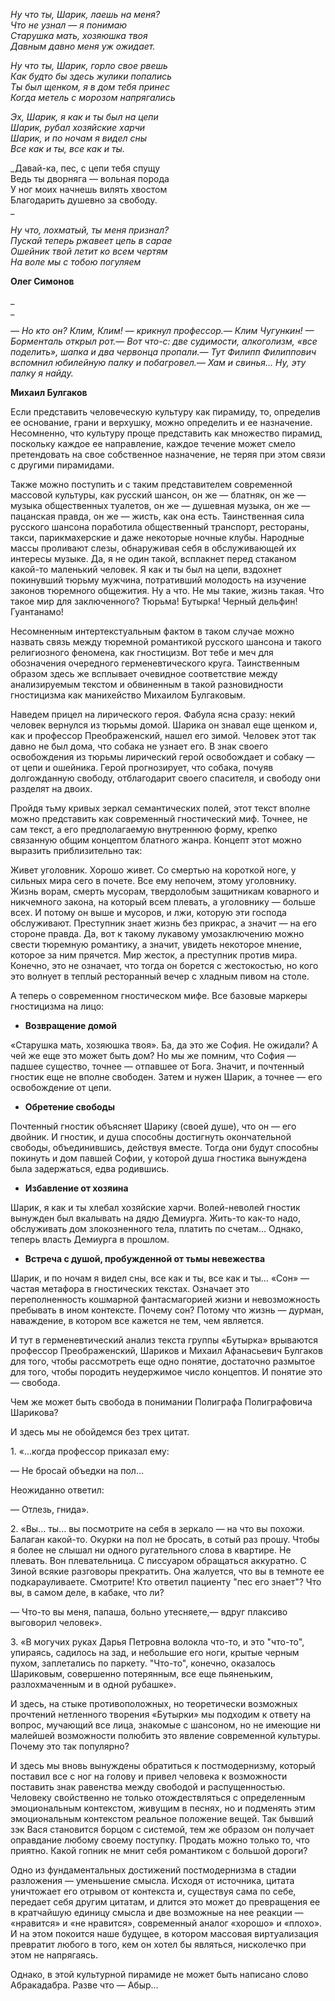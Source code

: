 _Ну что ты, Шарик, лаешь на меня?  
Что не узнал — я понимаю  
Старушка мать, хозяюшка твоя  
Давным давно меня уж ожидает._

_Ну что ты, Шарик, горло свое рвешь   
Как будто бы здесь жулики попались   
Ты был щенком, я в дом тебя принес   
Когда метель с морозом напрягались_

_Эх, Шарик, я как и ты был на цепи   
Шарик, рубал хозяйские харчи   
Шарик, и по ночам я видел сны   
Все как и ты, все как и ты._

_Давай-ка, пес, с цепи тебя спущу   
Ведь ты дворняга — вольная порода   
У ног моих начнешь вилять хвостом  
Благодарить душевно за свободу.  
_

_Ну что, лохматый, ты меня признал?   
Пускай теперь ржавеет цепь в сарае   
Ошейник твой летит ко всем чертям   
На воле мы с тобою погуляем_

**Олег Симонов**

_  
_

_— Но кто он? Клим, Клим! — крикнул профессор.— Клим Чугункин! — Борменталь открыл рот.— Вот что-с: две судимости, алкоголизм, «все поделить», шапка и два червонца пропали.— Тут Филипп Филиппович вспомнил юбилейную палку и побагровел.— Хам и свинья… Ну, эту палку я найду._

**Михаил Булгаков**

  


Если представить человеческую культуру как пирамиду, то, определив ее основание, грани и верхушку, можно определить и ее назначение. Несомненно, что культуру проще представить как множество пирамид, поскольку каждое ее направление, каждое течение может смело претендовать на свое собственное назначение, не теряя при этом связи с другими пирамидами. 

Также можно поступить и с таким представителем современной массовой культуры, как русский шансон, он же — блатняк, он же — музыка общественных туалетов, он же — душевная музыка, он же — пацанская правда, он же — жисть, как она есть. Таинственная сила русского шансона поработила общественный транспорт, рестораны, такси, парикмахерские и даже некоторые ночные клубы. Народные массы проливают слезы, обнаруживая себя в обслуживающей их интересы музыке. Да, я не один такой, всплакнет перед стаканом какой-то маленький человек. Я как и ты был на цепи, вздохнет покинувший тюрьму мужчина, потративший молодость на изучение законов тюремного общежития. Ну а что. Не мы такие, жизнь такая. Что такое мир для заключенного? Тюрьма! Бутырка! Черный дельфин! Гуантанамо! 

Несомненным интертекстуальным фактом в таком случае можно назвать связь между тюремной романтикой русского шансона и такого религиозного феномена, как гностицизм. Вот тебе и меч для обозначения очередного герменевтического круга. Таинственным образом здесь же всплывает очевидное соответствие между анализируемым текстом и обвиненным в такой разновидности гностицизма как манихейство Михаилом Булгаковым. 

Наведем прицел на лирического героя. Фабула ясна сразу: некий человек вернулся из тюрьмы домой. Шарика он знавал еще щенком и, как и профессор Преображенский, нашел его зимой. Человек этот так давно не был дома, что собака не узнает его. В знак своего освобождения из тюрьмы лирический герой освобождает и собаку — от цепи и ошейника. Герой прогнозирует, что собака, почуяв долгожданную свободу, отблагодарит своего спасителя, и свободу они разделят на двоих. 

Пройдя тьму кривых зеркал семантических полей, этот текст вполне можно представить как современный гностический миф. Точнее, не сам текст, а его предполагаемую внутреннюю форму, крепко связанную общим концептом блатного жанра. Концепт этот можно выразить приблизительно так:

Живет уголовник. Хорошо живет. Со смертью на короткой ноге, у сильных мира сего в почете. Все ему непочем, этому уголовнику. Жизнь ворам, смерть мусорам, твердолобым защитникам коварного и никчемного закона, на который всем плевать, а уголовнику — больше всех. И потому он выше и мусоров, и лжи, которую эти господа обслуживают. Преступник знает жизнь без прикрас, а значит — на его стороне правда. Да, вот к такому лукавому умозаключению можно свести тюремную романтику, а значит, увидеть некоторое мнение, которое за ним прячется. Мир жесток, а преступник против мира. Конечно, это не означает, что тогда он борется с жестокостью, но кого это волнует в теплый ресторанный вечер с хладным пивом на столе. 

А теперь о современном гностическом мифе. Все базовые маркеры гностицизма на лицо:

  * **Возвращение домой**

«Старушка мать, хозяюшка твоя». Ба, да это же София. Не ожидали? А чей же еще это может быть дом? Но мы же помним, что София — падшее существо, точнее — отпавшее от Бога. Значит, и почтенный гностик еще не вполне свободен. Затем и нужен Шарик, а точнее — его освобождение от цепи. 

  * **Обретение свободы**

Почтенный гностик объясняет Шарику (своей душе), что он — его двойник. И гностик, и душа способны достигнуть окончательной свободы, объединившись, действуя вместе. Тогда они будут способны покинуть и дом павшей Софии, у которой душа гностика вынуждена была задержаться, едва родившись. 

  * **Избавление от хозяина**

Шарик, я как и ты хлебал хозяйские харчи. Волей-неволей гностик вынужден был вкалывать на дядю Демиурга. Жить-то как-то надо, обслуживать дом злокозненного тела, платить по счетам… Однако, теперь власть Демиурга в прошлом. 

  * **Встреча с душой, пробужденной от тьмы невежества**

Шарик, и по ночам я видел сны, все как и ты, все как и ты… «Сон» — частая метафора в гностических текстах. Означает это переполненность кошмарной фантасмагорией жизни и невозможность пребывать в ином контексте. Почему сон? Потому что жизнь — дурман, наваждение, в котором все кажется не тем, чем является. 

И тут в герменевтический анализ текста группы «Бутырка» врываются профессор Преображенский, Шариков и Михаил Афанасьевич Булгаков для того, чтобы рассмотреть еще одно понятие, достаточно размытое для того, чтобы породить неудержимое число концептов. И понятие это — свобода. 

Чем же может быть свобода в понимании Полиграфа Полиграфовича Шарикова?

И здесь мы не обойдемся без трех цитат. 

1\. «…когда профессор приказал ему:

— Не бросай объедки на пол…

Неожиданно ответил:

— Отлезь, гнида».

2\. «Вы… ты… вы посмотрите на себя в зеркало — на что вы похожи. Балаган какой-то. Окурки на пол не бросать, в сотый раз прошу. Чтобы я более не слышал ни одного ругательного слова в квартире. Не плевать. Вон плевательница. С писсуаром обращаться аккуратно. С Зиной всякие разговоры прекратить. Она жалуется, что вы в темноте ее подкарауливаете. Смотрите! Кто ответил пациенту "пес его знает"? Что вы, в самом деле, в кабаке, что ли?

— Что-то вы меня, папаша, больно утесняете,— вдруг плаксиво выговорил человек».

3\. «В могучих руках Дарья Петровна волокла что-то, и это "что-то", упираясь, садилось на зад, и небольшие его ноги, крытые черным пухом, заплетались по паркету. "Что-то", конечно, оказалось Шариковым, совершенно потерянным, все еще пьяненьким, разлохмаченным и в одной рубашке».

И здесь, на стыке противоположных, но теоретически возможных прочтений нетленного творения «Бутырки» мы подходим к ответу на вопрос, мучающий все лица, знакомые с шансоном, но не имеющие ни малейшей возможности полюбить это явление современной культуры. Почему это так популярно?

И здесь мы вновь вынуждены обратиться к постмодернизму, который поставил все с ног на голову и привел человека к возможности поставить знак равенства между свободой и распущенностью. Человеку свойственно не только отождествляться с определенным эмоциональным контекстом, живущим в песнях, но и подменять этим эмоциональным контекстом реальное положение вещей. Так бывший зэк Вася становится борцом с системой, тем же образом он получает оправдание любому своему поступку. Продать можно только то, что приятно. Какой гопник не мнит себя романтиком с большой дороги?

Одно из фундаментальных достижений постмодернизма в стадии разложения — уменьшение смысла. Исходя от источника, цитата уничтожает его отрывом от контекста и, существуя сама по себе, передает себя другим цитатам, и длится это может до превращения ее в кратчайшую единицу смысла и две возможные на нее реакции — «нравится» и «не нравится», современный аналог «хорошо» и «плохо». И на этом покоится наше будущее, в котором массовая виртуализация превратит любого в того, кем он хотел бы являться, нисколечко при этом не напрягаясь. 

Однако, в этой культурной пирамиде не может быть написано слово Абракадабра. Разве что — Абыр…
